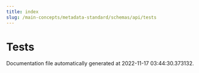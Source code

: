 ```yaml
---
title: index
slug: /main-concepts/metadata-standard/schemas/api/tests
---
```


# Tests

Documentation file automatically generated at 2022-11-17 03:44:30.373132.
